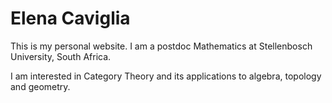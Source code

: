 # Elena Caviglia

This is my personal website. I am a postdoc Mathematics at Stellenbosch University, South Africa.

I am interested in Category Theory and its applications to algebra, topology and geometry.
